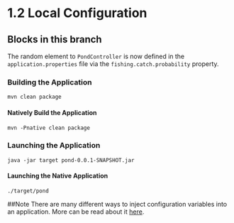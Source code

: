 # 1.2 Local Configuration

## Blocks in this branch

The random element to `PondController` is now defined in the `application.properties` file via the `fishing.catch.probability` property.

### Building the Application
```shell
mvn clean package
```
#### Natively Build the Application
```shell
mvn -Pnative clean package
```

### Launching the Application
```shell
java -jar target pond-0.0.1-SNAPSHOT.jar 
```
#### Launching the Native Application
```shell
./target/pond
```

##Note
There are many different ways to inject configuration variables into an application.
More can be read about it [here](https://docs.spring.io/spring-boot/docs/current/reference/html/features.html#features.external-config).
